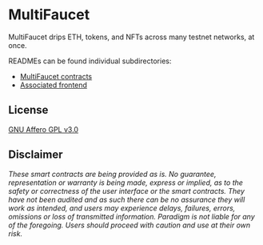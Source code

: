 # MultiFaucet

MultiFaucet drips ETH, tokens, and NFTs across many testnet networks, at once.

READMEs can be found individual subdirectories:

- [MultiFaucet contracts](https://github.com/Anish-Agnihotri/MultiFaucet/tree/master/contracts)
- [Associated frontend](https://github.com/Anish-Agnihotri/MultiFaucet/tree/master/frontend)

## License

[GNU Affero GPL v3.0](https://github.com/Anish-Agnihotri/MultiFaucet/blob/master/LICENSE)

## Disclaimer

_These smart contracts are being provided as is. No guarantee, representation or warranty is being made, express or implied, as to the safety or correctness of the user interface or the smart contracts. They have not been audited and as such there can be no assurance they will work as intended, and users may experience delays, failures, errors, omissions or loss of transmitted information. Paradigm is not liable for any of the foregoing. Users should proceed with caution and use at their own risk._
